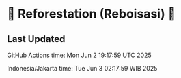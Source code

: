 
# 🌳 Reforestation (Reboisasi) 🌲

## Last Updated

GitHub Actions time: Mon Jun  2 19:17:59 UTC 2025

Indonesia/Jakarta time: Tue Jun  3 02:17:59 WIB 2025

